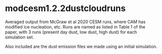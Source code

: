 # modcesm1.2.2dustcloudruns
Averaged output from McGraw et al 2020 CESM runs, where CAM has modified ice nucleation, etc. Runs are named as listed in Table 1 of the paper, with 3 runs (present day dust, low dust, high dust) for each simulation set.

Also included are the dust emission files we made using an initial simulation.

